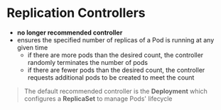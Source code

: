 # Replication Controllers

- **no longer recommended controller**
- ensures the specified number of replicas of a Pod is running at any given time
  - if there are more pods than the desired count, the controller randomly terminates the number of pods
  - if there are fewer pods than the desired count, the controller requests additional pods to be created to meet the count

> The default recommended controller is the **Deployment** which configures a **ReplicaSet** to manage Pods' lifecycle
